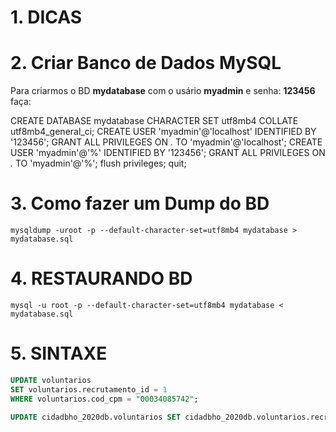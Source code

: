 # 1. DICAS

# 2. Criar Banco de Dados MySQL 

Para criarmos o BD **mydatabase** com o usário **myadmin** e senha: **123456** faça:


CREATE DATABASE mydatabase CHARACTER SET utf8mb4 COLLATE utf8mb4_general_ci;
CREATE USER 'myadmin'@'localhost' IDENTIFIED BY '123456';
GRANT ALL PRIVILEGES ON *.* TO 'myadmin'@'localhost';
CREATE USER 'myadmin'@'%' IDENTIFIED BY '123456';
GRANT ALL PRIVILEGES ON *.* TO 'myadmin'@'%';
flush privileges;
quit;


# 3. Como fazer um Dump do BD


```
mysqldump -uroot -p --default-character-set=utf8mb4 mydatabase > mydatabase.sql
```


# 4. RESTAURANDO BD 

```
mysql -u root -p --default-character-set=utf8mb4 mydatabase < mydatabase.sql
```

# 5. SINTAXE

```sql
UPDATE voluntarios
SET voluntarios.recrutamento_id = 1
WHERE voluntarios.cod_cpm = "00034085742";
```

```sql
UPDATE cidadbho_2020db.voluntarios SET cidadbho_2020db.voluntarios.recrutamento_id = 1 WHERE (cidadbho_2020db.voluntarios.id = 1) 
```
